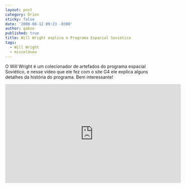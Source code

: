 ```yaml
---
layout: post
category: Órion
sticky: false
date: '2008-08-12 09:23 -0300'
author: gaboo
published: true
title: Will Wright explica o Programa Espacial Soviético
tags:
  - Will Wright
  - miscelânea
---
```

O Will Wright é um colecionador de artefados do programa espacial Soviético, e nesse vídeo que ele fez com o site G4 ele explica alguns detalhes da história do programa. Bem interessante!

<iframe width="560" height="315" src="https://www.youtube-nocookie.com/embed/5H-SoHKGhJw" frameborder="0" allow="accelerometer; autoplay; encrypted-media; gyroscope; picture-in-picture" allowfullscreen></iframe>
